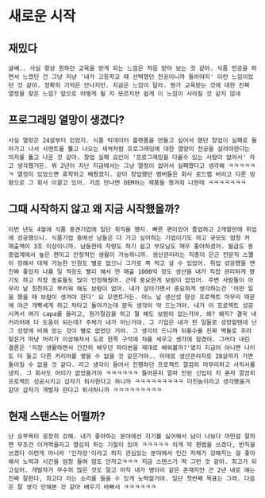 # 새로운 시작

## 재밌다
    글쎄.. 사실 항상 원하던 교육을 받게 되는 느낌은 처음 받아 보는 것 같아. 식품 전공을 하면서 느꼈던 건 그냥 저냥 '내가 고등학교 때 선택했던 전공이니까 들어야지' 이런 느낌이었던 것 같아. 정확히 기억은 안나지만. 지금은 느낌이 달라. 뭔가 교육받는 것에 대한 진짜 열정을 찾은 느낌? 앞으로 어떻게 될 지 모르지만 쉽게 이 느낌이 사라질 것 같지 않네

 ## 프로그래밍 열망이 생겼다?
    사실 열망은 24살부터 있었지. 식품 빅데이터 플랫폼을 만들고 싶어서 했던 창업이 실패로 돌아가고 나서 시멘트를 뚫고 나오는 새싹처럼 프로그래밍에 대한 열망이 전공을 살려야한다는 의지를 뚫고 나온 것 같아. 창업 실패 요인이 '프로그래밍을 다룰수 있는 사람이 없어서' 라고 생각했거든. 뭐 2년이 지난 지금에서는 그냥 열정이 없어서 실패했다고 생각해 ㅋㅋㅋㅋㅋㅋ 열정이 있었으면 휴학하고 배웠겠지. 같이 창업했던 멤버들은 회사 로드맵 버리고 다른 방향으로 그 회사 이끌고 있어. 가끔 만나면 OEM하는 제품들 챙겨줘 나한테 ㅋㅋㅋㅋㅋㅋㅋ

 ## 그때 시작하지 않고 왜 지금 시작했을까?
    이번 년도 4월에 식품 중견기업에 일단 취직을 했지. 빠른 편이었어 졸업하고 2개월만에 취업에 성공했으니. 식품기업 중에선 남들은 다 가고 싶어하는 기업이기도 하고 규모도 엄청 커 매출액이 3조 이상이니까. 남들한테 자랑도 하기 쉽고 부모님도 매우 좋아하셨어. 월급도 동종업계에서 높은 편이고 안정적인 생활이 가능하니까. 생산관리라는 직종이 은근 전문직 스멜이 강해서 대체 가능한 인원도 별로 없으니 그거로 쭉 먹고 살 수 있었어. 취업 성공했을 땐 진짜 좋았지 나름 일 적응도 빨리 해서 연 매출 1000억 정도 생산을 내가 직접 관리하게 됐기도 하고 직장 동료들도 많이 인정해줬어. 근데 중요한게 보람이 없었어. 주변 사람들이 아무리 날 칭찬하고 부러워 해도 보람이 없어. 내가 살아가면서 중요하게 생각하는건 '어떤 일을 했을 때 보람이 생겨야 한다' 요 모멘트거든. 어느 날 생산성 향상 프로젝트 마무리 때문에 야근 개빡세게 하고 차타고 돌아가는데 문득 생각이 막 드는거야. 내가 이 프로젝트 성공시켜서 여기 capa를 올리고, 원가절감을 하고 뭘 해도 보람이 없는거야. 왜? 왜지? 결국 내 커리어에 다 도움이 되는데? 주체가 내가 아닌거야. 그 기업은 내가 한 일들로 성장할텐데 난 그 성장에 비해 얻는 것이 별로 없었던 거야. 그 생각이 드니까 뒤통수를 진짜 벽돌로 후려 맞은거 마냥 머리가 이상해져서 도로 한쪽 구석에 차를 세우고 생각에 잠겼어. 그러다 내린 결론은 '직장 생활하면서 간간히 배우던 파이썬을 제대로 배워볼까?'였지 지금이 아니면 나이도 더 들고 다른 커리어를 쌓을 수 없을 것 같은거야.. 이대로 생산관리자로 28살까지 가면 돌이킬 수 없을 것 같다. 라고 생각이 들어서 진행하던 프로젝트 깔끔히 마무리하고 사직서를 냈지. 그 회사도 어이가 없었을거야 ㅋㅋㅋㅋㅋㅋ 들어온지 얼마 안된 신입이 지 혼자 깔끔히 프로젝트 성공시키고 갑자기 퇴사한다고 하니까 ㅋㅋㅋㅋㅋㅋㅋㅋㅋ 미친놈이라고 생각했을거 같아 갑자기 개발자 한다고 퇴사하니까 ㅋㅋㅋㅋㅋㅋㅋㅋㅋ

## 현재 스탠스는 어떨까?
    난 승부욕이 굉장히 강해. 내가 좋아하는 분야에선 지기를 싫어해서 남이 나보다 어떤걸 잘하면 무조건 이겨먹을라고 열심히 하는 기질이 있어 ㅋㅋㅋㅋㅋ 이게 막 편법을 쓰겠다, 반칙을 쓰겠다 이런게 아니라 '인자강'이라고 하지 관심있는 분야에서 인간 자체가 강해지는 걸 좋아해서 노력과 시간을 엄청 들여 잠도 안자고ㅋㅋㅋ 지금 스탠스가 딱 그런 것 같아. 최고가 되고싶어. 개발자가 무수히 많은 것도 알고 아직 내가 병아리 같은 존재지만 근 2년 내로 얘는 진짜 잘한다, 최고다 라는 소리를 들을 수 있게 노력할거야. 일단 첫번째 목표는 그래. 다음은 잘 생각 안해본 것 같아 배우기 바빠서 ㅋㅋㅋㅋㅋㅋ